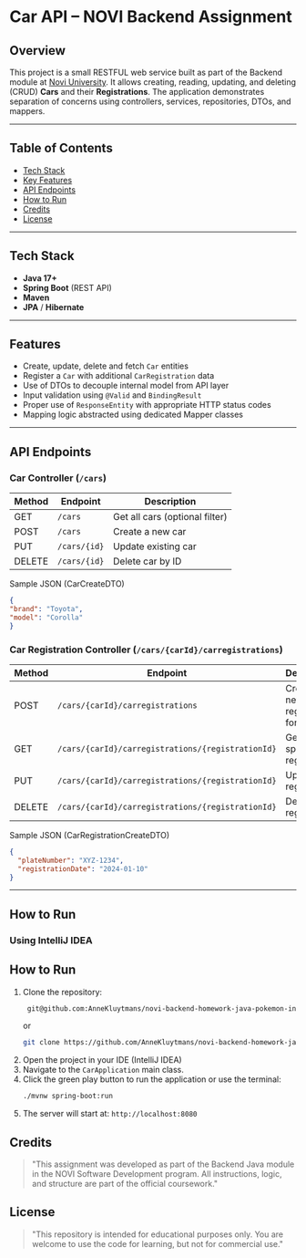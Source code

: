 # Car API – NOVI Backend Assignment

## Overview

This project is a small RESTFUL web service built as part of the Backend module at [Novi University](https://www.novi.nl). 
It allows creating, reading, updating, and deleting (CRUD) **Cars** and their **Registrations**. The application demonstrates separation of concerns using controllers, services, repositories, DTOs, and mappers.

---

## Table of Contents

- [Tech Stack](#tech-stack)
- [Key Features](#key-features)
- [API Endpoints](#api-endpoints)
- [How to Run](#how-to-run)
- [Credits](#credits)
- [License](#license)

---

## Tech Stack

- **Java 17+**
- **Spring Boot** (REST API)
- **Maven**
- **JPA** / **Hibernate**

---

## Features

- Create, update, delete and fetch `Car` entities
- Register a `Car` with additional `CarRegistration` data
- Use of DTOs to decouple internal model from API layer
- Input validation using `@Valid` and `BindingResult`
- Proper use of `ResponseEntity` with appropriate HTTP status codes
- Mapping logic abstracted using dedicated Mapper classes

---

## API Endpoints

### Car Controller (`/cars`)
| Method | Endpoint     | Description                    |
|--------|--------------|--------------------------------|
| GET    | `/cars`      | Get all cars (optional filter) |
| POST   | `/cars`      | Create a new car               |
| PUT    | `/cars/{id}` | Update existing car            |
| DELETE | `/cars/{id}` | Delete car by ID               |

Sample JSON (CarCreateDTO)
```json
{
"brand": "Toyota",
"model": "Corolla"
}
```

### Car Registration Controller (`/cars/{carId}/carregistrations`)
| Method | Endpoint                                                      | Description                        |
|--------|---------------------------------------------------------------|------------------------------------|
| POST   | `/cars/{carId}/carregistrations`                              | Create a new registration for car  |
| GET    | `/cars/{carId}/carregistrations/{registrationId}`             | Get a specific registration        |
| PUT    | `/cars/{carId}/carregistrations/{registrationId}`             | Update a registration              |
| DELETE | `/cars/{carId}/carregistrations/{registrationId}`             | Delete a registration              |


Sample JSON (CarRegistrationCreateDTO)
```json
{
  "plateNumber": "XYZ-1234",
  "registrationDate": "2024-01-10"
}
```

---

## How to Run

### Using IntelliJ IDEA

## How to Run

1. Clone the repository:
   ```bash
    git@github.com:AnneKluytmans/novi-backend-homework-java-pokemon-interfaces.git
    ```
   or
    ```bash
    git clone https://github.com/AnneKluytmans/novi-backend-homework-java-pokemon-interfaces.git 
    ```
2. Open the project in your IDE (IntelliJ IDEA)
3. Navigate to the `CarApplication` main class.
4. Click the green play️ button to run the application or use the terminal:
    ```bash
    ./mvnw spring-boot:run
   ```
5. The server will start at: `http://localhost:8080`


## Credits
> "This assignment was developed as part of the Backend Java module in the NOVI Software Development program. All instructions, logic, and structure are part of the official coursework."

## License
> "This repository is intended for educational purposes only. You are welcome to use the code for learning, but not for commercial use."